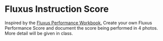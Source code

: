 # Fluxus Instruction Score

Inspired by the [Fluxus Performance Workbook.](https://drive.google.com/file/d/1TxthxKrFjhohAXPwakXbRIs41XfsaBWD/view?usp=sharing)
Create your own Fluxus Performance Score and document the score being performed in 4 photos. More detail will be given in class. 
